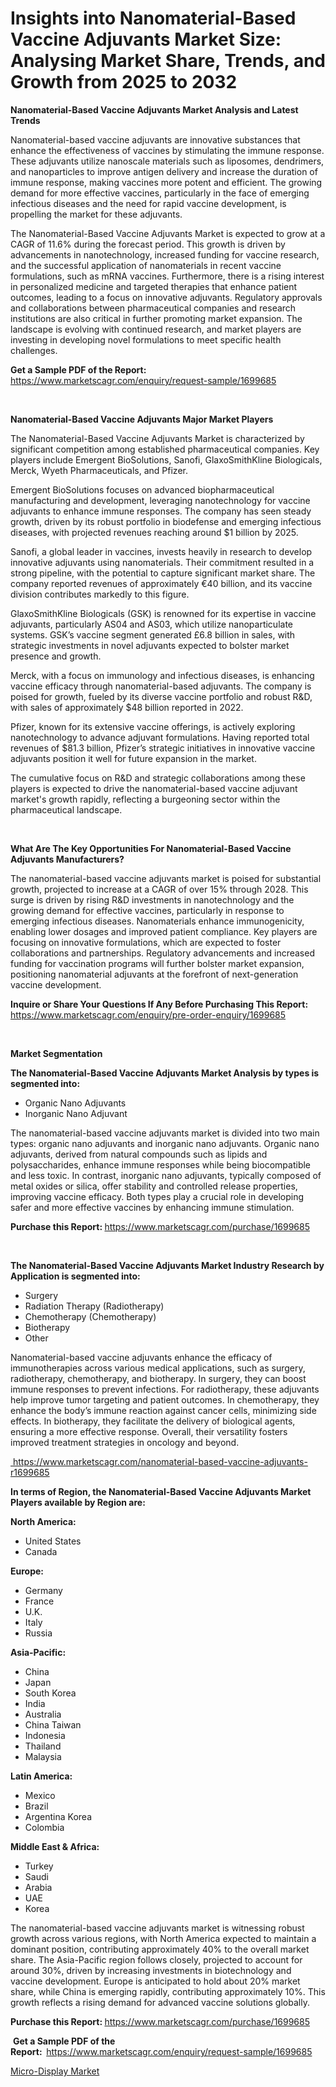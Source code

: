 <p><h1>Insights into Nanomaterial-Based Vaccine Adjuvants Market Size: Analysing Market Share, Trends, and Growth from 2025 to 2032</h1></p><p><strong>Nanomaterial-Based Vaccine Adjuvants Market Analysis and Latest Trends</strong></p>
<p><p>Nanomaterial-based vaccine adjuvants are innovative substances that enhance the effectiveness of vaccines by stimulating the immune response. These adjuvants utilize nanoscale materials such as liposomes, dendrimers, and nanoparticles to improve antigen delivery and increase the duration of immune response, making vaccines more potent and efficient. The growing demand for more effective vaccines, particularly in the face of emerging infectious diseases and the need for rapid vaccine development, is propelling the market for these adjuvants.</p><p>The Nanomaterial-Based Vaccine Adjuvants Market is expected to grow at a CAGR of 11.6% during the forecast period. This growth is driven by advancements in nanotechnology, increased funding for vaccine research, and the successful application of nanomaterials in recent vaccine formulations, such as mRNA vaccines. Furthermore, there is a rising interest in personalized medicine and targeted therapies that enhance patient outcomes, leading to a focus on innovative adjuvants. Regulatory approvals and collaborations between pharmaceutical companies and research institutions are also critical in further promoting market expansion. The landscape is evolving with continued research, and market players are investing in developing novel formulations to meet specific health challenges.</p></p>
<p><strong>Get a Sample PDF of the Report:&nbsp;</strong> <a href="https://www.marketscagr.com/enquiry/request-sample/1699685?utm_campaign=3368&utm_medium=2&utm_source=Github&utm_content=ia&utm_term=27032025&utm_id=nanomaterial-based-vaccine-adjuvants">https://www.marketscagr.com/enquiry/request-sample/1699685</a></p>
<p>&nbsp;</p>
<p><strong>Nanomaterial-Based Vaccine Adjuvants Major Market Players</strong></p>
<p><p>The Nanomaterial-Based Vaccine Adjuvants Market is characterized by significant competition among established pharmaceutical companies. Key players include Emergent BioSolutions, Sanofi, GlaxoSmithKline Biologicals, Merck, Wyeth Pharmaceuticals, and Pfizer.</p><p>Emergent BioSolutions focuses on advanced biopharmaceutical manufacturing and development, leveraging nanotechnology for vaccine adjuvants to enhance immune responses. The company has seen steady growth, driven by its robust portfolio in biodefense and emerging infectious diseases, with projected revenues reaching around $1 billion by 2025.</p><p>Sanofi, a global leader in vaccines, invests heavily in research to develop innovative adjuvants using nanomaterials. Their commitment resulted in a strong pipeline, with the potential to capture significant market share. The company reported revenues of approximately €40 billion, and its vaccine division contributes markedly to this figure.</p><p>GlaxoSmithKline Biologicals (GSK) is renowned for its expertise in vaccine adjuvants, particularly AS04 and AS03, which utilize nanoparticulate systems. GSK’s vaccine segment generated £6.8 billion in sales, with strategic investments in novel adjuvants expected to bolster market presence and growth.</p><p>Merck, with a focus on immunology and infectious diseases, is enhancing vaccine efficacy through nanomaterial-based adjuvants. The company is poised for growth, fueled by its diverse vaccine portfolio and robust R&D, with sales of approximately $48 billion reported in 2022.</p><p>Pfizer, known for its extensive vaccine offerings, is actively exploring nanotechnology to advance adjuvant formulations. Having reported total revenues of $81.3 billion, Pfizer’s strategic initiatives in innovative vaccine adjuvants position it well for future expansion in the market.</p><p>The cumulative focus on R&D and strategic collaborations among these players is expected to drive the nanomaterial-based vaccine adjuvant market's growth rapidly, reflecting a burgeoning sector within the pharmaceutical landscape.</p></p>
<p>&nbsp;</p>
<p><strong>What Are The Key Opportunities For Nanomaterial-Based Vaccine Adjuvants Manufacturers?</strong></p>
<p><p>The nanomaterial-based vaccine adjuvants market is poised for substantial growth, projected to increase at a CAGR of over 15% through 2028. This surge is driven by rising R&D investments in nanotechnology and the growing demand for effective vaccines, particularly in response to emerging infectious diseases. Nanomaterials enhance immunogenicity, enabling lower dosages and improved patient compliance. Key players are focusing on innovative formulations, which are expected to foster collaborations and partnerships. Regulatory advancements and increased funding for vaccination programs will further bolster market expansion, positioning nanomaterial adjuvants at the forefront of next-generation vaccine development.</p></p>
<p><strong>Inquire or Share Your Questions If Any Before Purchasing This Report:</strong> <a href="https://www.marketscagr.com/enquiry/pre-order-enquiry/1699685?utm_campaign=3368&utm_medium=2&utm_source=Github&utm_content=ia&utm_term=27032025&utm_id=nanomaterial-based-vaccine-adjuvants">https://www.marketscagr.com/enquiry/pre-order-enquiry/1699685</a></p>
<p>&nbsp;</p>
<p><strong>Market Segmentation</strong></p>
<p><strong>The Nanomaterial-Based Vaccine Adjuvants Market Analysis by types is segmented into:</strong></p>
<p><ul><li>Organic Nano Adjuvants</li><li>Inorganic Nano Adjuvant</li></ul></p>
<p><p>The nanomaterial-based vaccine adjuvants market is divided into two main types: organic nano adjuvants and inorganic nano adjuvants. Organic nano adjuvants, derived from natural compounds such as lipids and polysaccharides, enhance immune responses while being biocompatible and less toxic. In contrast, inorganic nano adjuvants, typically composed of metal oxides or silica, offer stability and controlled release properties, improving vaccine efficacy. Both types play a crucial role in developing safer and more effective vaccines by enhancing immune stimulation.</p></p>
<p><strong>Purchase this Report:&nbsp;</strong><a href="https://www.marketscagr.com/purchase/1699685?utm_campaign=3368&utm_medium=2&utm_source=Github&utm_content=ia&utm_term=27032025&utm_id=nanomaterial-based-vaccine-adjuvants">https://www.marketscagr.com/purchase/1699685</a></p>
<p>&nbsp;</p>
<p><strong>The Nanomaterial-Based Vaccine Adjuvants Market Industry Research by Application is segmented into:</strong></p>
<p><ul><li>Surgery</li><li>Radiation Therapy (Radiotherapy)</li><li>Chemotherapy (Chemotherapy)</li><li>Biotherapy</li><li>Other</li></ul></p>
<p><p>Nanomaterial-based vaccine adjuvants enhance the efficacy of immunotherapies across various medical applications, such as surgery, radiotherapy, chemotherapy, and biotherapy. In surgery, they can boost immune responses to prevent infections. For radiotherapy, these adjuvants help improve tumor targeting and patient outcomes. In chemotherapy, they enhance the body’s immune reaction against cancer cells, minimizing side effects. In biotherapy, they facilitate the delivery of biological agents, ensuring a more effective response. Overall, their versatility fosters improved treatment strategies in oncology and beyond.</p></p>
<p><a href="https://www.marketscagr.com/nanomaterial-based-vaccine-adjuvants-r1699685?utm_campaign=3368&utm_medium=2&utm_source=Github&utm_content=ia&utm_term=27032025&utm_id=nanomaterial-based-vaccine-adjuvants">&nbsp;https://www.marketscagr.com/nanomaterial-based-vaccine-adjuvants-r1699685</a></p>
<p><strong>In terms of Region, the Nanomaterial-Based Vaccine Adjuvants Market Players available by Region are:</strong></p>
<p>
    <p> <strong> North America: </strong>
        <ul>
            <li>United States</li>
            <li>Canada</li>
        </ul>
        </p> 
    <p> <strong> Europe: </strong>
        <ul>
            <li>Germany</li>
            <li>France</li>
            <li>U.K.</li>
            <li>Italy</li>
            <li>Russia</li>
        </ul>
        </p> 
    <p> <strong> Asia-Pacific: </strong>
        <ul>
            <li>China</li>
            <li>Japan</li>
            <li>South Korea</li>
            <li>India</li>
            <li>Australia</li>
            <li>China Taiwan</li>
            <li>Indonesia</li>
            <li>Thailand</li>
            <li>Malaysia</li>
        </ul>
        </p> 
    <p> <strong> Latin America: </strong>
        <ul>
            <li>Mexico</li>
            <li>Brazil</li>
            <li>Argentina Korea</li>
            <li>Colombia</li>
        </ul>
        </p> 
    <p> <strong> Middle East & Africa: </strong>
        <ul>
            <li>Turkey</li>
            <li>Saudi</li>
            <li>Arabia</li>
            <li>UAE</li>
            <li>Korea</li>
        </ul>
    </p>
    </p>
<p><p>The nanomaterial-based vaccine adjuvants market is witnessing robust growth across various regions, with North America expected to maintain a dominant position, contributing approximately 40% to the overall market share. The Asia-Pacific region follows closely, projected to account for around 30%, driven by increasing investments in biotechnology and vaccine development. Europe is anticipated to hold about 20% market share, while China is emerging rapidly, contributing approximately 10%. This growth reflects a rising demand for advanced vaccine solutions globally.</p></p>
<p><strong>Purchase this Report: </strong><a href="https://www.marketscagr.com/purchase/1699685?utm_campaign=3368&utm_medium=2&utm_source=Github&utm_content=ia&utm_term=27032025&utm_id=nanomaterial-based-vaccine-adjuvants">https://www.marketscagr.com/purchase/1699685</a></p>
<p>&nbsp;<strong>Get a Sample PDF of the Report:&nbsp;&nbsp;</strong><a href="https://www.marketscagr.com/enquiry/request-sample/1699685?utm_campaign=3368&utm_medium=2&utm_source=Github&utm_content=ia&utm_term=27032025&utm_id=nanomaterial-based-vaccine-adjuvants">https://www.marketscagr.com/enquiry/request-sample/1699685</a></p>
<p><strong></strong></p>
<p><p><a href="https://github.com/barnickclara79/Market-Research-Report-List-1/blob/main/micro-display-market.md?utm_campaign=3368&utm_medium=2&utm_source=Github&utm_content=ia&utm_term=27032025&utm_id=nanomaterial-based-vaccine-adjuvants">Micro-Display Market</a></p></p>